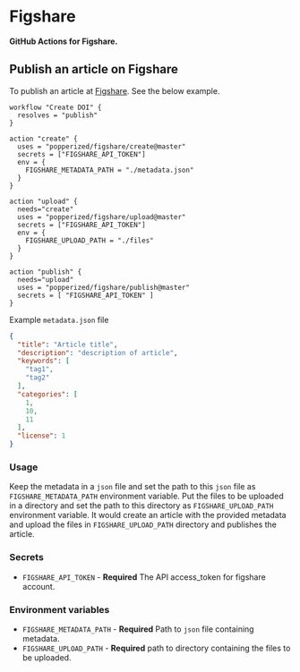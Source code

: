 # Figshare

**GitHub Actions for Figshare.**

## Publish an article on Figshare
To publish an article at [Figshare](https://figshare.com/). See the below example.

```hcl
workflow "Create DOI" {
  resolves = "publish"
}

action "create" {
  uses = "popperized/figshare/create@master"
  secrets = ["FIGSHARE_API_TOKEN"]
  env = {
    FIGSHARE_METADATA_PATH = "./metadata.json"
  }
}

action "upload" {
  needs="create"
  uses = "popperized/figshare/upload@master"
  secrets = ["FIGSHARE_API_TOKEN"]
  env = {
    FIGSHARE_UPLOAD_PATH = "./files"
  }
}

action "publish" {
  needs="upload"
  uses = "popperized/figshare/publish@master"
  secrets = [ "FIGSHARE_API_TOKEN" ]
}
```
Example `metadata.json` file

```json
{
  "title": "Article title",
  "description": "description of article",
  "keywords": [
    "tag1",
    "tag2"
  ],
  "categories": [
    1,
    10,
    11
  ],
  "license": 1
}
```


### Usage

Keep the metadata in a `json` file and set the path to this `json` file as `FIGSHARE_METADATA_PATH` environment variable.
Put the files to be uploaded in a directory and set the path to this directory as `FIGSHARE_UPLOAD_PATH` environment variable.
It would create an article with the provided metadata and upload the files in `FIGSHARE_UPLOAD_PATH` directory and publishes the article.


### Secrets

* `FIGSHARE_API_TOKEN` - **Required** The API access_token for figshare account.


### Environment variables

* `FIGSHARE_METADATA_PATH` - **Required** Path to `json` file containing metadata.
* `FIGSHARE_UPLOAD_PATH` - **Required** path to directory containing the files to be uploaded.
